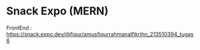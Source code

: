 # Snack Expo (MERN)

FrontEnd :
https://snack.expo.dev/@fiqur/amusfiqurrahmanalfikrihn_213510394_tugas6
 
